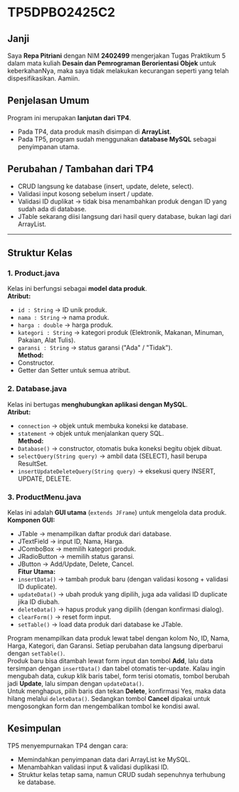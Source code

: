 # TP5DPBO2425C2

## Janji  
Saya **Repa Pitriani** dengan NIM **2402499** mengerjakan Tugas Praktikum 5 dalam mata kuliah **Desain dan Pemrograman Berorientasi Objek** untuk keberkahanNya, maka saya tidak melakukan kecurangan seperti yang telah dispesifikasikan. Aamiin.  

## Penjelasan Umum  
Program ini merupakan **lanjutan dari TP4**.  
- Pada TP4, data produk masih disimpan di **ArrayList**.  
- Pada TP5, program sudah menggunakan **database MySQL** sebagai penyimpanan utama.  

## Perubahan / Tambahan dari TP4  
- CRUD langsung ke database (insert, update, delete, select).  
- Validasi input kosong sebelum insert / update.  
- Validasi ID duplikat → tidak bisa menambahkan produk dengan ID yang sudah ada di database.  
- JTable sekarang diisi langsung dari hasil query database, bukan lagi dari ArrayList.  

---

## Struktur Kelas  

### 1. Product.java  
Kelas ini berfungsi sebagai **model data produk**.  
**Atribut:**  
- `id : String` → ID unik produk.  
- `nama : String` → nama produk.  
- `harga : double` → harga produk.  
- `kategori : String` → kategori produk (Elektronik, Makanan, Minuman, Pakaian, Alat Tulis).  
- `garansi : String` → status garansi ("Ada" / "Tidak").  
**Method:**  
- Constructor.  
- Getter dan Setter untuk semua atribut.  

### 2. Database.java  
Kelas ini bertugas **menghubungkan aplikasi dengan MySQL**.  
**Atribut:**  
- `connection` → objek untuk membuka koneksi ke database.  
- `statement` → objek untuk menjalankan query SQL.  
**Method:**  
- `Database()` → constructor, otomatis buka koneksi begitu objek dibuat.  
- `selectQuery(String query)` → ambil data (SELECT), hasil berupa ResultSet.  
- `insertUpdateDeleteQuery(String query)` → eksekusi query INSERT, UPDATE, DELETE.  

### 3. ProductMenu.java  
Kelas ini adalah **GUI utama** (`extends JFrame`) untuk mengelola data produk.  
**Komponen GUI:**  
- JTable → menampilkan daftar produk dari database.  
- JTextField → input ID, Nama, Harga.  
- JComboBox → memilih kategori produk.  
- JRadioButton → memilih status garansi.  
- JButton → Add/Update, Delete, Cancel.  
**Fitur Utama:**  
- `insertData()` → tambah produk baru (dengan validasi kosong + validasi ID duplicate).  
- `updateData()` → ubah produk yang dipilih, juga ada validasi ID duplicate jika ID diubah.  
- `deleteData()` → hapus produk yang dipilih (dengan konfirmasi dialog).  
- `clearForm()` → reset form input.  
- `setTable()` → load data produk dari database ke JTable.  

Program menampilkan data produk lewat tabel dengan kolom No, ID, Nama, Harga, Kategori, dan Garansi. Setiap perubahan data langsung diperbarui dengan `setTable()`.  
Produk baru bisa ditambah lewat form input dan tombol **Add**, lalu data tersimpan dengan `insertData()` dan tabel otomatis ter-update. Kalau ingin mengubah data, cukup klik baris tabel, form terisi otomatis, tombol berubah jadi **Update**, lalu simpan dengan `updateData()`.  
Untuk menghapus, pilih baris dan tekan **Delete**, konfirmasi Yes, maka data hilang melalui `deleteData()`. Sedangkan tombol **Cancel** dipakai untuk mengosongkan form dan mengembalikan tombol ke kondisi awal.  

## Kesimpulan  
TP5 menyempurnakan TP4 dengan cara:  
- Memindahkan penyimpanan data dari ArrayList ke MySQL.  
- Menambahkan validasi input & validasi duplikasi ID.  
- Struktur kelas tetap sama, namun CRUD sudah sepenuhnya terhubung ke database.  

